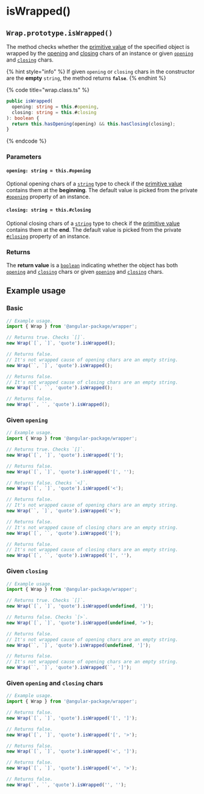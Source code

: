 # isWrapped()

## `Wrap.prototype.isWrapped()`

The method checks whether the [primitive value](valueof.md) of the specified object is wrapped by the [opening](../../accessors/opening.md) and [closing](../../accessors/closing.md) chars of an instance or given [`opening`](iswrapped.md#opening-string-this.opening) and [`closing`](iswrapped.md#closing-string-this.closing) chars.

{% hint style="info" %}
If given `opening` or `closing` chars in the constructor are the **empty** `string`, the method returns **`false`**.
{% endhint %}

{% code title="wrap.class.ts" %}
```typescript
public isWrapped(
  opening: string = this.#opening,
  closing: string = this.#closing
): boolean {
  return this.hasOpening(opening) && this.hasClosing(closing);
}
```
{% endcode %}

### Parameters

#### `opening: string = this.#opening`

Optional opening chars of a [`string`](https://developer.mozilla.org/en-US/docs/Web/JavaScript/Reference/Global\_Objects/String) type to check if the [primitive value](valueof.md) contains them at the **beginning**. The default value is picked from the private [`#opening`](../../properties/opening.md) property of an instance.

#### `closing: string = this.#closing`

Optional closing chars of a [`string`](https://developer.mozilla.org/en-US/docs/Web/JavaScript/Reference/Global\_Objects/String) type to check if the [primitive value](valueof.md) contains them at the **end**. The default value is picked from the private [`#closing`](../../properties/closing.md) property of an instance.

### Returns

The **return value** is a [`boolean`](https://developer.mozilla.org/en-US/docs/Web/JavaScript/Reference/Global\_Objects/Boolean) indicating whether the object has both [`opening`](../../accessors/opening.md) and [`closing`](../../accessors/closing.md) chars or given [`opening`](iswrapped.md#opening-string-this.opening) and [`closing`](iswrapped.md#closing-string-this.closing) chars.

## Example usage

### Basic

```typescript
// Example usage.
import { Wrap } from '@angular-package/wrapper';

// Returns true. Checks `[]`.
new Wrap(`[`, `]`, 'quote').isWrapped();

// Returns false.
// It's not wrapped cause of opening chars are an empty string.
new Wrap(``, `]`, 'quote').isWrapped();

// Returns false.
// It's not wrapped cause of closing chars are an empty string.
new Wrap(`[`, ``, 'quote').isWrapped();

// Returns false.
new Wrap(``, ``, 'quote').isWrapped();
```

### Given `opening`

```typescript
// Example usage.
import { Wrap } from '@angular-package/wrapper';

// Returns true. Checks `[]`.
new Wrap(`[`, `]`, 'quote').isWrapped('[');

// Returns false.
new Wrap(`[`, `]`, 'quote').isWrapped('[', '');

// Returns false. Checks `<]`.
new Wrap(`[`, `]`, 'quote').isWrapped('<');

// Returns false.
// It's not wrapped cause of opening chars are an empty string.
new Wrap(``, `]`, 'quote').isWrapped('<');

// Returns false.
// It's not wrapped cause of closing chars are an empty string.
new Wrap(`[`, ``, 'quote').isWrapped('[');

// Returns false.
// It's not wrapped cause of closing chars are an empty string.
new Wrap(`[`, ``, 'quote').isWrapped('[', ''),
```

### Given `closing`

```typescript
// Example usage.
import { Wrap } from '@angular-package/wrapper';

// Returns true. Checks `[]`.
new Wrap(`[`, `]`, 'quote').isWrapped(undefined, ']');

// Returns false. Checks `[>`.
new Wrap(`[`, `]`, 'quote').isWrapped(undefined, '>');

// Returns false.
// It's not wrapped cause of opening chars are an empty string.
new Wrap(``, `]`, 'quote').isWrapped(undefined, ']');

// Returns false.
// It's not wrapped cause of opening chars are an empty string.
new Wrap(``, `]`, 'quote').isWrapped(``, ']');
```

### Given `opening` and `closing` chars

```typescript
// Example usage.
import { Wrap } from '@angular-package/wrapper';

// Returns false.
new Wrap(`[`, `]`, 'quote').isWrapped('[', ']');

// Returns false.
new Wrap(`[`, `]`, 'quote').isWrapped('[', '>');

// Returns false.
new Wrap(`[`, `]`, 'quote').isWrapped('<', ']');

// Returns false.
new Wrap(`[`, `]`, 'quote').isWrapped('<', '>');

// Returns false.
new Wrap(``, ``, 'quote').isWrapped('', '');
```
